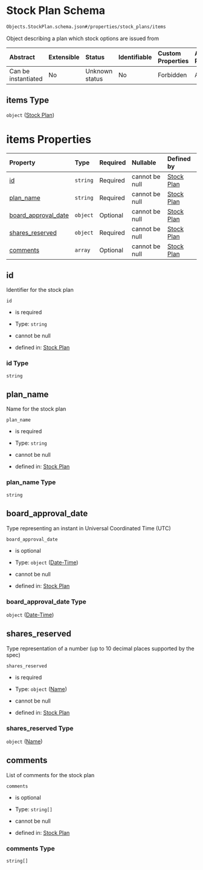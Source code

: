 # Stock Plan Schema

```txt
Objects.StockPlan.schema.json#/properties/stock_plans/items
```

Object describing a plan which stock options are issued from

| Abstract            | Extensible | Status         | Identifiable | Custom Properties | Additional Properties | Access Restrictions | Defined In                                                              |
| :------------------ | :--------- | :------------- | :----------- | :---------------- | :-------------------- | :------------------ | :---------------------------------------------------------------------- |
| Can be instantiated | No         | Unknown status | No           | Forbidden         | Allowed               | none                | [CapTable.schema.json*](../CapTable.schema.json "open original schema") |

## items Type

`object` ([Stock Plan](captable-properties-captable---objectsstockplanschemajson-array-stock-plan.md))

# items Properties

| Property                                    | Type     | Required | Nullable       | Defined by                                                                                                |
| :------------------------------------------ | :------- | :------- | :------------- | :-------------------------------------------------------------------------------------------------------- |
| [id](#id)                                   | `string` | Required | cannot be null | [Stock Plan](stockplan-properties-id.md "Objects.StockPlan.schema.json#/properties/id")                   |
| [plan_name](#plan_name)                     | `string` | Required | cannot be null | [Stock Plan](stockplan-properties-plan_name.md "Objects.StockPlan.schema.json#/properties/plan_name")     |
| [board_approval_date](#board_approval_date) | `object` | Optional | cannot be null | [Stock Plan](issuer-properties-date-time.md "Types.DateTime.schema.json#/properties/board_approval_date") |
| [shares_reserved](#shares_reserved)         | `object` | Required | cannot be null | [Stock Plan](stockplan-properties-name.md "Types.Numeric.schema.json#/properties/shares_reserved")        |
| [comments](#comments)                       | `array`  | Optional | cannot be null | [Stock Plan](stockplan-properties-comments.md "Objects.StockPlan.schema.json#/properties/comments")       |

## id

Identifier for the stock plan

`id`

*   is required

*   Type: `string`

*   cannot be null

*   defined in: [Stock Plan](stockplan-properties-id.md "Objects.StockPlan.schema.json#/properties/id")

### id Type

`string`

## plan_name

Name for the stock plan

`plan_name`

*   is required

*   Type: `string`

*   cannot be null

*   defined in: [Stock Plan](stockplan-properties-plan_name.md "Objects.StockPlan.schema.json#/properties/plan_name")

### plan_name Type

`string`

## board_approval_date

Type representing an instant in Universal Coordinated Time (UTC)

`board_approval_date`

*   is optional

*   Type: `object` ([Date-Time](issuer-properties-date-time.md))

*   cannot be null

*   defined in: [Stock Plan](issuer-properties-date-time.md "Types.DateTime.schema.json#/properties/board_approval_date")

### board_approval_date Type

`object` ([Date-Time](issuer-properties-date-time.md))

## shares_reserved

Type representation of a number (up to 10 decimal places supported by the spec)

`shares_reserved`

*   is required

*   Type: `object` ([Name](stockplan-properties-name.md))

*   cannot be null

*   defined in: [Stock Plan](stockplan-properties-name.md "Types.Numeric.schema.json#/properties/shares_reserved")

### shares_reserved Type

`object` ([Name](stockplan-properties-name.md))

## comments

List of comments for the stock plan

`comments`

*   is optional

*   Type: `string[]`

*   cannot be null

*   defined in: [Stock Plan](stockplan-properties-comments.md "Objects.StockPlan.schema.json#/properties/comments")

### comments Type

`string[]`
